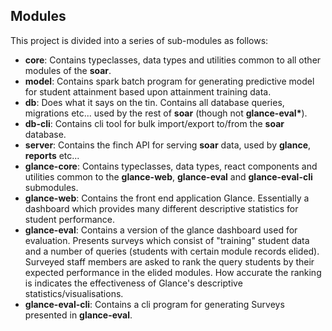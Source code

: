 ## Modules

This project is divided into a series of sub-modules as follows: 

* **core**: Contains typeclasses, data types and utilities common to all other modules of the **soar**.
* **model**: Contains spark batch program for generating predictive model for student attainment based upon attainment 
training data.
* **db**: Does what it says on the tin. Contains all database queries, migrations etc... used by the rest of **soar** 
(though not __glance-eval*__).
* **db-cli**: Contains cli tool for bulk import/export to/from the **soar** database.
* **server**: Contains the finch API for serving **soar** data, used by **glance**, **reports** etc...
* **glance-core**: Contains typeclasses, data types, react components and utilities common to the **glance-web**, 
**glance-eval** and **glance-eval-cli** submodules.
* **glance-web**: Contains the front end application Glance. Essentially a dashboard which provides many different 
descriptive statistics for student performance.
* **glance-eval**: Contains a version of the glance dashboard used for evaluation. Presents surveys which consist of 
"training" student data and a number of queries (students with certain module records elided). Surveyed staff members 
are asked to rank the query students by their expected performance in the elided modules. How accurate the ranking is 
indicates the effectiveness of Glance's descriptive statistics/visualisations.
* **glance-eval-cli**: Contains a cli program for generating Surveys presented in **glance-eval**.